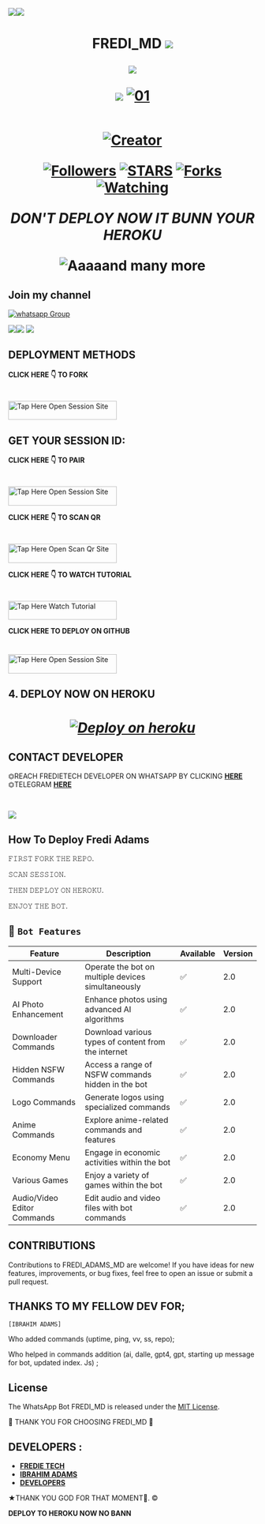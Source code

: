 <a><img src='https://i.imgur.com/LyHic3i.gif'/></a><a><img src='https://i.imgur.com/LyHic3i.gif'/></a>
<h1 align="center"><b>FREDI_MD</b>
<a><img src='https://i.imgur.com/LyHic3i.gif'/></a>
<p align="center">  
  <a href="https://github.com/DenverCoder1/readme-typing-svg"><img src="https://readme-typing-svg.herokuapp.com?font=Time+New+Roman&color=cyan&size=25&center=true&vCenter=true&width=600&height=100&lines=Am+Fredi+MD+Created+By+Fredie..&heart;++;Self-taught+Green-Created+By,;Fredi+Ezra+Am+The,;Best+Is+Bot+For+You+To,;Deploy..<3"></a>
</p>
<a><img src='https://i.imgur.com/LyHic3i.gif'/></a>
  <a href="https://ibb.co/N6NMDtn"><img src="https://telegra.ph/file/a8b74780a8d18240b1d82.jpg" alt="01" border="0" /></a>     

  <a href="#"><img src="http://readme-typing-svg.herokuapp.com?color=d1fa02&center=true&vCenter=true&multiline=false&lines=FREDI_MD+V3.0.0+RESPONDS+FAST" alt="">
</p>
<p align="center">
<a href="#"><img title="Creator" src="https://img.shields.io/badge/Creator-FREDIE TECH-green.svg?style=for-the-badge&logo=github">

</p>
  <p align="center">
<a href="https://github.com/fred1e?tab=followers"><img title="Followers" src="https://img.shields.io/github/followers/Fredimd?label=Followers&style=social"></a>
<a href="https://github.com/Fred1e/fredi_md/stargazers/"><img title="STARS" src="https://img.shields.io/github/stars/Fred1e/fredi_md?&style=social"></a>
<a href="https://github.com/Fred1e/fredi_md/network/members"><img title="Forks" src="https://img.shields.io/github/forks/Fred1e/fredi_md?style=social"></a>
<a href="https://github.com/Fred1e/fredi_md/watchers"><img title="Watching" src="https://img.shields.io/github/watchers/Fred1e/fredi_md?label=Watching&style=social"></a>

***DON'T DEPLOY NOW IT BUNN YOUR HEROKU***

![Aaaaand many more](res/readme/context.gif)

 ## Join my channel

<a href="https://whatsapp.com/channel/0029VafeCKHKmCPMtW3bFA08" target="_blank">
    <img alt="whatsapp Group" src="https://img.shields.io/badge/ Whatsapp Support Channel -25D366?style=for-the-badge&logo=whatsapp&logoColor=white" />
  </a>
</p>
<a><img src='https://i.imgur.com/LyHic3i.gif'/></a><a><img src='https://i.imgur.com/LyHic3i.gif'/></a>
<a><img src='https://i.imgur.com/LyHic3i.gif'/></a>

## DEPLOYMENT METHODS
 
**CLICK HERE 👇 TO FORK**

#
<a href="https://github.com/Fred1e/FREDI_MD/fork"><img title="Tap Here Open Session Site" src="https://img.shields.io/badge/FORK-REPO -h?color=black&style=for-the-badge&logo=msi" width="220" height="38.45"/></a></p>

## GET YOUR SESSION ID:
  
 **CLICK HERE 👇 TO PAIR**

 #
  <a href="https://fredieappk-e777cb3bf819.herokuapp.com/"><img title="Tap Here Open Session Site" src="https://img.shields.io/badge/GET SESSION -h?color=blue&style=for-the-badge&logo=msi" width="220" height="38.45"/></a></p>

**CLICK HERE 👇 TO SCAN QR**

#
<a href="https://fredieappk-e777cb3bf819.herokuapp.com/qr"><img title="Tap Here Open Scan Qr Site" src="https://img.shields.io/badge/SCAN  QR -h?color=green&style=for-the-badge&logo=msi" width="220" height="38.45"/></a></p>

**CLICK HERE 👇 TO WATCH TUTORIAL**

#
<a href="https://www.youtube.com/@freeonlinetvT1"><img title="Tap Here Watch Tutorial" src="https://img.shields.io/badge/WATCH FULL TUTORIAL-h?color=blood red&style=for-the-badge&logo=msi" width="220" height="38.45"/></a></p>

**CLICK HERE TO DEPLOY ON GITHUB**
  
# 
<a href="https://github.com/Fred1e/FREDI_MDX-"><img title="Tap Here Open Session Site" src="https://img.shields.io/badge/DEPLOYON-GITHUB -h?color=blue&style=for-the-badge&logo=msi" width="220" height="38.45"/></a></p>

## 4. DEPLOY NOW ON HEROKU 
<h1 align="center">

***[![Deploy on heroku](https://www.herokucdn.com/deploy/button.svg)](https://telegra.ph/file/f466c0ee22a7b51ffd8d4.jpg)***


## CONTACT DEVELOPER

⏣REACH FREDIETECH DEVELOPER ON WHATSAPP BY CLICKING  [**HERE**](https://wa.link/4d9cpj)
⏣TELEGRAM [**HERE**](https://t.me/freditech)

<br>

<a><img src='https://i.imgur.com/LyHic3i.gif'/></a>


 ## How To Deploy Fredi Adams 
 
𝙵𝙸𝚁𝚂𝚃 𝙵𝙾𝚁𝙺 𝚃𝙷𝙴 𝚁𝙴𝙿𝙾.


𝚂𝙲𝙰𝙽 𝚂𝙴𝚂𝚂𝙸𝙾𝙽.


𝚃𝙷𝙴𝙽 𝙳𝙴𝙿𝙻𝙾𝚈 𝙾𝙽 𝙷𝙴𝚁𝙾𝙺𝚄.


𝙴𝙽𝙹𝙾𝚈 𝚃𝙷𝙴 𝙱𝙾𝚃.
  
   ## 🚀 `Bot Features`
| Feature                          | Description                                             | Available    | Version    |
| ---------------------------------| ------------------------------------------------------- | ------------ | ---------- |
| Multi-Device Support             | Operate the bot on multiple devices simultaneously     | ✅           | 2.0        |
| AI Photo Enhancement             | Enhance photos using advanced AI algorithms            | ✅           | 2.0        |
| Downloader Commands              | Download various types of content from the internet     | ✅           | 2.0        |
| Hidden NSFW Commands             | Access a range of NSFW commands hidden in the bot       | ✅           | 2.0        |
| Logo Commands                    | Generate logos using specialized commands               | ✅           | 2.0        |
| Anime Commands                   | Explore anime-related commands and features              | ✅           | 2.0        |
| Economy Menu                     | Engage in economic activities within the bot            | ✅           | 2.0        |
| Various Games                    | Enjoy a variety of games within the bot                 | ✅           | 2.0        |
| Audio/Video Editor Commands      | Edit audio and video files with bot commands            | ✅           | 2.0        |
  
## CONTRIBUTIONS

Contributions to FREDI_ADAMS_MD are welcome! If you have ideas for new features, improvements, or bug fixes, feel free to open an issue or submit a pull request. <br>

  ## THANKS TO MY FELLOW DEV FOR;

    [IBRAHIM ADAMS] 
    
Who added commands (uptime, ping, vv, ss, repo); <br>

Who helped in commands addition 
(ai, dalle, gpt4, gpt, starting up message for bot, updated index. Js) ;

## License

The WhatsApp Bot FREDI_MD is released under the [MIT License](https://opensource.org/licenses/MIT).

🌟 THANK YOU FOR CHOOSING FREDI_MD 🌟

## DEVELOPERS :

- [**FREDIE TECH**](https://github.com/Fred1e)
- [**IBRAHIM ADAMS**](https://github.com/ibrahimaetech)
- [**DEVELOPERS**](https://www.youtube.com/@freeonlinetvT1)
  
★THANK YOU GOD FOR THAT MOMENT🙏. ©



**DEPLOY TO HEROKU NOW NO BANN**
